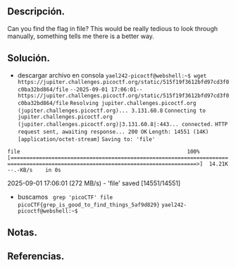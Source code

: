 ## Descripción.

Can you find the flag in file? This would be really tedious to look through manually, something tells me there is a better way.

## Solución.

- descargar archivo en consola
`yael242-picoctf@webshell:~$ wget https://jupiter.challenges.picoctf.org/static/515f19f3612bfd97cd3f0c0ba32bd864/file`
`--2025-09-01 17:06:01--  https://jupiter.challenges.picoctf.org/static/515f19f3612bfd97cd3f0c0ba32bd864/file`
`Resolving jupiter.challenges.picoctf.org (jupiter.challenges.picoctf.org)... 3.131.60.8`
`Connecting to jupiter.challenges.picoctf.org (jupiter.challenges.picoctf.org)|3.131.60.8|:443... connected.`
`HTTP request sent, awaiting response... 200 OK`
`Length: 14551 (14K) [application/octet-stream]`
`Saving to: 'file'`

`file                                                     100%[=================================================================================================================================>]  14.21K  --.-KB/s    in 0s`      

2025-09-01 17:06:01 (272 MB/s) - 'file' saved [14551/14551]
- buscamos 
` grep 'picoCTF' file`
`picoCTF{grep_is_good_to_find_things_5af9d829}`
`yael242-picoctf@webshell:~$`  

## Notas.

## Referencias.